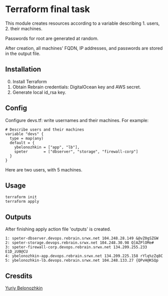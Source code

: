 # Terraform final task

This module creates resources according to a variable describing 1. users, 2. their machines.

Passwords for root are generated at random.

After creation, all machines' FQDN, IP addresses, and passwords are stored in the output file.

## Installation

0. Install Terraform
1. Obtain Rebrain credentials: DigitalOcean key and AWS secret.
2. Generate local id_rsa key.

## Config

Configure devs.tf: write usernames and their machines. For example:

```
# Describe users and their machines
variable "devs" {
  type = map(any)
  default = {
    ybelonozhkin = ["app", "lb"],
    speter       = ["dbserver", "storage", "firewall-corp"]
  }
}
```

Here are two users, with 5 machines.

## Usage

```
terraform init
terraform apply
```

## Outputs
After finishing apply action file 'outputs' is created.


```
1: speter-dbserver.devops.rebrain.srwx.net 104.248.28.149 &@vZ0gSZGW
2: speter-storage.devops.rebrain.srwx.net 104.248.30.98 Q]AZPlOMe#
3: speter-firewall-corp.devops.rebrain.srwx.net 134.209.255.233 E1D_zU0@CU
4: ybelonozhkin-app.devops.rebrain.srwx.net 134.209.225.158 rYlq%zZq8C
5: ybelonozhkin-lb.devops.rebrain.srwx.net 104.248.133.27 {QPvH@KSQp

```

## Cresdits

[Yuriy Belonozhkin](https://www.linkedin.com/in/yuriy-belonozhkin/)
